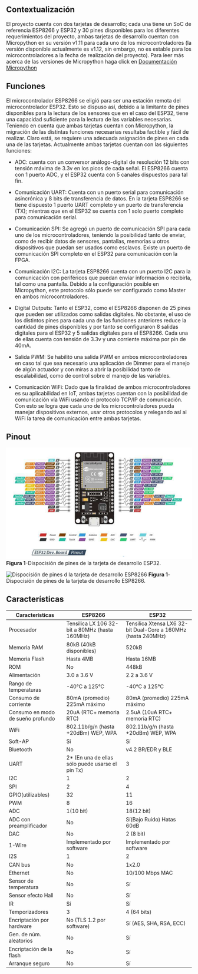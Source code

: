 ## Contextualización

El proyecto cuenta con dos tarjetas de desarrollo; cada una tiene un SoC de referencia ESP8266 y ESP32 y 30 pines disponibles para los diferentes requerimientos del proyecto, ambas tarjetas de desarrollo cuentan con Micropython en su versión v1.11 para cada uno de los microcontroladores (la versión disponible actualmente es v1.12, sin embargo, no es estable para los microcontroladores a la fecha de realización del proyecto).
Para leer más acerca de las versiones de Micropython haga click en [Documentación Micropython](https://docs.micropython.org/en/latest/index.html)

## Funciones

El microcontrolador ESP8266 se eligió para ser una estación remota del microcontrolador ESP32. Esto se dispuso así, debido a la limitante de pines disponibles para la lectura de los sensores que en el caso del ESP32, tiene una capacidad suficiente para la lectura de las variables necesarias.
Teniendo en cuenta que ambas tarjetas cuentan con Micropython, la migración de las distintas funciones necesarias resultaba factible y fácil de realizar. Claro está, se requiere una adecuada asignación de pines en cada una de las tarjetas.
Actualmente ambas tarjetas cuentan con las siguientes funciones:

- ADC: cuenta con un conversor análogo-digital de resolución 12 bits con tensión máxima de 3.3v en los picos de cada señal. El ESP8266 cuenta con 1 puerto ADC, y el ESP32 cuenta con 5 canales dispuestos para tal fin.

- Comunicación UART: Cuenta con un puerto serial para comunicación asincrónica y 8 bits de transferencia de datos. En la tarjeta ESP8266 se tiene dispuesto 1 puerto UART completo y un puerto de transferencia (TX); mientras que en el ESP32 se cuenta con 1 solo puerto completo para comunicación serial.

- Comunicación SPI: Se agregó un puerto de comunicación SPI para cada uno de los microcontroladores, teniendo la posibilidad tanto de enviar, como de recibir datos de sensores, pantallas, memorias u otros dispositivos que puedan ser usados como esclavos. Existe un puerto de comunicación SPI completo en el ESP32 para comunicación con la FPGA.

- Comunicación I2C: La tarjeta ESP8266 cuenta con un puerto I2C para la comunicación con periféricos que puedan enviar información o recibirla, tal como una pantalla. Debido a la configuración posible en Micropython, este protocolo sólo puede ser configurado como Master en ambos microcontroladores.

- Digital Outputs: Tanto el ESP32, como el ESP8266 disponen de 25 pines que pueden ser utilizados como salidas digitales. No obstante, el uso de los distintos pines para cada una de las funciones anteriores reduce la cantidad de pines disponibles y por tanto se configuraron 8 salidas digitales para el ESP32 y 5 salidas digitales para el ESP8266. Cada una de ellas cuenta con tensión de 3.3v y una corriente máxima por pin de 40mA.

- Salida PWM: Se habilitó una salida PWM en ambos microcontroladores en caso tal que sea necesario una aplicación de Dimmer para el manejo de algún actuador y con miras a abrir la posibilidad tanto de escalabilidad, como de control sobre el manejo de las variables.

- Comunicación WiFi: Dado que la finalidad de ambos microcontroladores es su aplicabilidad en IoT, ambas tarjetas cuentan con la posibilidad de comunicación vía WiFi usando el protocolo TCP/IP de comunicación. Con esto se logra que cada uno de los microcontroladores pueda manejar dispositivos externos, usar otros protocolos y relegando así al WiFi la tarea de comunicación entre ambas tarjetas.

## Pinout

![alt text](https://github.com/monicaespinosa/Domo-Kon/blob/master/MicroControlador/Images/ESP32pinout.png)
**Figura 1**-Dispocisión de pines de la tarjeta de desarrollo ESP32.

![Dispocisión de pines d la tarjeta de desarrollo ESP8266](ESP8266pinout.png)
**Figura 1**-Dispocisión de pines de la tarjeta de desarrollo ESP8266.

## Características

|Características|ESP8266|ESP32|
|--|--|--|
|Procesador|Tensilica LX 106 32-bit a 80MHz (hasta 160MHz)|Tensilica Xtensa LX6 32-bit Dual-Core a 160MHz (hasta 240MHz)|
|Memoria RAM|80kB (40kB disponibles)|520kB|
|Memoria Flash|Hasta 4MB|Hasta 16MB|
|ROM|No|448kB|
|Alimentación| 3.0 a 3.6 V|2.2 a 3.6 V|
|Rango de temperaturas|-40°C a 125°C|-40°C a 125°C|
|Consumo de corriente|80mA (promedio) 225mA máximo|80mA (promedio) 225mA máximo|
|Consumo en modo de sueño profundo|20uA (RTC+ memoria RTC)|2.5uA (10uA RTC+ memoria RTC)|
|WiFi|802.11b/g/n (hasta +20dBm) WEP, WPA|802.11b/g/n (hasta +20dBm) WEP, WPA|
|Soft-AP|Sí|Sí|
|Bluetooth|No|v4.2 BR/EDR y BLE|
|UART|2* (En una de ellas sólo puede usarse el pin Tx)|3|
|I2C|1|2|
|SPI|2|4|
|GPIO(utilizables)|32|11|
|PWM|8|16|
|ADC|1(10 bit)|18(12 bit)|
|ADC con preamplificador|No|Sí(Bajo Ruido) Hatas 60dB|
|DAC|No|2 (8 bit)|
|1-Wire|Implementado por software|Implementado por software|
|I2S|1|2|
|CAN bus|No|1x2.0|
|Ethernet|No|10/100 Mbps MAC|
|Sensor de temperatura|No|Sí|
|Sensor efecto Hall|No|Sí|
|IR|Sí|Sí|
|Temporizadores|3|4 (64 bits)|
|Encriptación por hardware|No (TLS 1.2 por software)|Sí (AES, SHA, RSA, ECC)|
|Gen. de núm. aleatorios|No|Sí|
|Encriptación de la flash|No|Sí|
|Arranque seguro|No|Sí|
